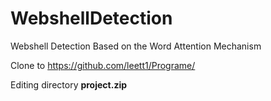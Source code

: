 # WebshellDetection
Webshell Detection Based on the Word Attention Mechanism

Clone to https://github.com/leett1/Programe/

Editing directory  **project.zip**

